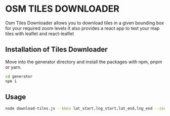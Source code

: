 # OSM TILES DOWNLOADER 

Osm Tiles Downloader allows you to download tiles in a given bounding box for your required zoom levels
It also provides a react app to test your map tiles with leaflet and react-leaflet

## Installation of Tiles Downloader 

Move into the generator directory and install the packages with npm, pnpm or yarn.

```bash
cd generator
npm i 
```

## Usage

```bash
node download-tiles.js --bbox lat_start,lng_start,lat_end,lng_end --zooms 0,1,2,3,4 --output output_directory
```
